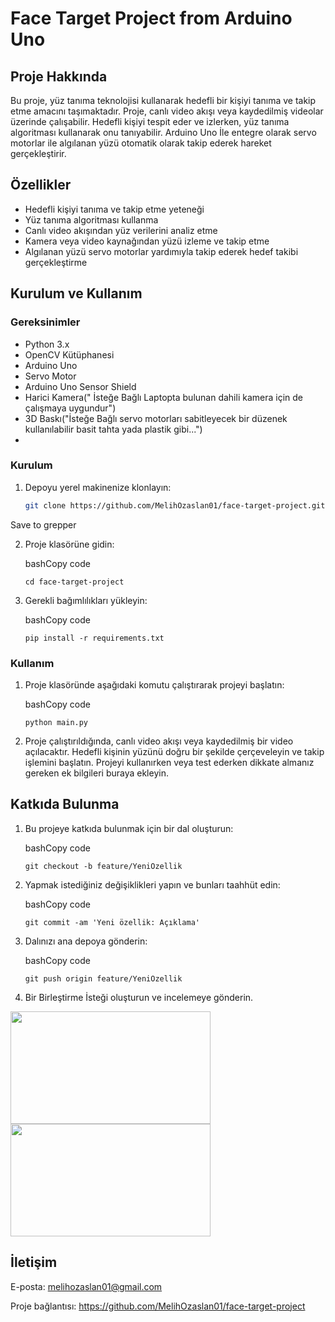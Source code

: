 # Face Target Project from Arduino Uno


## Proje Hakkında

Bu proje, yüz tanıma teknolojisi kullanarak hedefli bir kişiyi tanıma ve takip etme amacını taşımaktadır. Proje, canlı video akışı veya kaydedilmiş videolar üzerinde çalışabilir. Hedefli kişiyi tespit eder ve izlerken, yüz tanıma algoritması kullanarak onu tanıyabilir. Arduino Uno İle entegre olarak servo motorlar ile algılanan yüzü otomatik olarak takip ederek hareket gerçekleştirir.

## Özellikler

- Hedefli kişiyi tanıma ve takip etme yeteneği
- Yüz tanıma algoritması kullanma
- Canlı video akışından yüz verilerini analiz etme
- Kamera veya video kaynağından yüzü izleme ve takip etme
- Algılanan yüzü servo motorlar yardımıyla takip ederek hedef takibi gerçekleştirme 

## Kurulum ve Kullanım

### Gereksinimler

- Python 3.x
- OpenCV Kütüphanesi
- Arduino Uno
- Servo Motor
- Arduino Uno Sensor Shield
- Harici Kamera(" İsteğe Bağlı Laptopta bulunan dahili kamera için de çalışmaya uygundur")
- 3D Baskı("İsteğe Bağlı servo motorları sabitleyecek bir düzenek kullanılabilir basit tahta yada plastik gibi...")
- 

### Kurulum

1. Depoyu yerel makinenize klonlayın:

   ```bash
   git clone https://github.com/MelihOzaslan01/face-target-project.git` 

Save to grepper

2.  Proje klasörüne gidin:
    
    bashCopy code
    
    `cd face-target-project` 
    
3.  Gerekli bağımlılıkları yükleyin:
    
    bashCopy code
    
    `pip install -r requirements.txt` 
    

### Kullanım

1.  Proje klasöründe aşağıdaki komutu çalıştırarak projeyi başlatın:
    
    bashCopy code
    
    `python main.py` 
    
2.  Proje çalıştırıldığında, canlı video akışı veya kaydedilmiş bir video açılacaktır. Hedefli kişinin yüzünü doğru bir şekilde çerçeveleyin ve takip işlemini başlatın. Projeyi kullanırken veya test ederken dikkate almanız gereken ek bilgileri buraya ekleyin.
    

## Katkıda Bulunma

1.  Bu projeye katkıda bulunmak için bir dal oluşturun:
    
    bashCopy code
    
    `git checkout -b feature/YeniOzellik` 
    
2.  Yapmak istediğiniz değişiklikleri yapın ve bunları taahhüt edin:
    
    bashCopy code
    
    `git commit -am 'Yeni özellik: Açıklama'` 
    
3.  Dalınızı ana depoya gönderin:
    
    bashCopy code
    
    `git push origin feature/YeniOzellik` 
    
4.  Bir Birleştirme İsteği oluşturun ve incelemeye gönderin.
    

<img src="https://drive.google.com/file/d/1pqhzt_NdJyfY9T10vRloNlqo43q4vp2H/view?usp=drive_link" width="320"  height="180">

<img src="https://drive.google.com/file/d/1H7GIEkHdvoVg167-Dv87j5a4Vpw2xTUW/view?usp=drive_link" width="320"  height="180">

## İletişim

E-posta: melihozaslan01@gmail.com

Proje bağlantısı:  https://github.com/MelihOzaslan01/face-target-project
